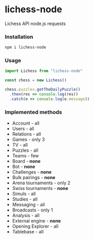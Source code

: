 # lichess-node
Lichess API node.js requests

### Installation
```sh
npm i lichess-node
```

### Usage
```JavaScript
import Lichess from "lichess-node"

const chess = new Lichess()

chess.puzzles.getTheDailyPuzzle()
  .then(res => console.log(res))
  .catch(e => console.log(e.message))
```

### Implemented methods
- Account - all
- Users - all
- Relations - all
- Games - only 3
- TV - all
- Puzzles - all
- Teams - few
- Board - __none__
- Bot - __none__
- Challenges - __none__
- Bulk pairings - __none__
- Arena tournaments - only 2
- Swiss tournaments - __none__
- Simuls - all
- Studies - all
- Messaging - all
- Broadcasts - only 1
- Analysis - all
- External engine - __none__
- Opening Explorer - all
- Tablebase - all


